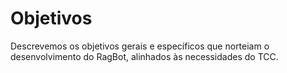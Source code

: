 # Objetivos

Descrevemos os objetivos gerais e específicos que norteiam o desenvolvimento do RagBot, alinhados às necessidades do TCC.
